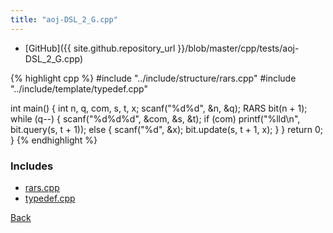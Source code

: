 ```yaml
---
title: "aoj-DSL_2_G.cpp"
---
```


- [GitHub]({{ site.github.repository_url }}/blob/master/cpp/tests/aoj-DSL_2_G.cpp)

{% highlight cpp %}
#include "../include/structure/rars.cpp"
#include "../include/template/typedef.cpp"

int main() {
  int n, q, com, s, t, x;
  scanf("%d%d", &n, &q);
  RARS<ll> bit(n + 1);
  while (q--) {
    scanf("%d%d%d", &com, &s, &t);
    if (com)
      printf("%lld\n", bit.query(s, t + 1));
    else {
      scanf("%d", &x);
      bit.update(s, t + 1, x);
    }
  }
  return 0;
}
{% endhighlight %}

### Includes

- [rars.cpp](../include/structure/rars)
- [typedef.cpp](../include/template/typedef)

[Back](..)
